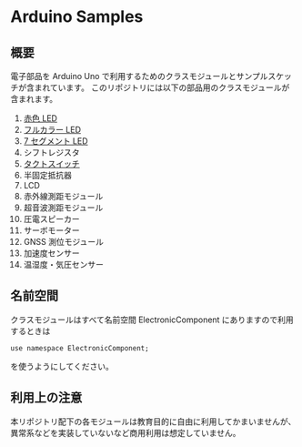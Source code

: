 # Arduino Samples
## 概要

電子部品を Arduino Uno で利用するためのクラスモジュールとサンプルスケッチが含まれています。
このリポジトリには以下の部品用のクラスモジュールが含まれます。

1. [赤色 LED](LedOSR5JA5E34B/LedOSR5JA5E34B.md)
2. [フルカラー LED](ColorLedOSTA5131A/ColorLedOSTA5131A.md)
3. [7 セグメント LED](Red7SegmentLedC551SRD/Red7SegmentLedC551SRD.md)
4. シフトレジスタ<!--[シフトレジスタ](ShiftRegister74HC595/ShiftRegister74HC595.md)-->
5. [タクトスイッチ](TactSwitchDTS6V/TactSwitchDTS6V.md)
6. 半固定抵抗器<!--[半固定抵抗器](SemiFixedResistorTSR3386T/SemiFixedResistorTSR3386T.md)-->
7. LCD<!--[LCD](GroveLcdRgbBacklight/GroveLcdRgbBacklight.md)-->
8. 赤外線測距モジュール<!--[赤外線測距モジュール](InfraredSensorGP2Y0A21YK/InfraredSensorGP2Y0A21YK.md)-->
9. 超音波測距モジュール<!--[超音波測距モジュール](UltrasonicSensorHCSR04/UltrasonicSensorHCSR04.md)-->
10. 圧電スピーカー<!--[圧電スピーカー](SpeakerPT08Z185R/SpeakerPT08Z185R.md)-->
11. サーボモーター<!--[サーボモーター](MicroServoMG90S/MicroServoMG90S.md)-->
12. GNSS 測位モジュール<!--[GNSS 測位モジュール](GNSSReceiverGT502MGGN/GNSSReceiverGT502MGGN.md)-->
13. 加速度センサー<!--[加速度センサー](AEBME280/AEBME280.md)-->
14. 温湿度・気圧センサー<!--[温湿度・気圧センサー](KXR942050/KXR942050.md)-->
## 名前空間

クラスモジュールはすべて名前空間 ElectronicComponent にありますので利用するときは
```
use namespace ElectronicComponent;
```
を使うようにしてください。

## 利用上の注意

本リポジトリ配下の各モジュールは教育目的に自由に利用してかまいませんが、異常系などを実装していないなど商用利用は想定していません。
